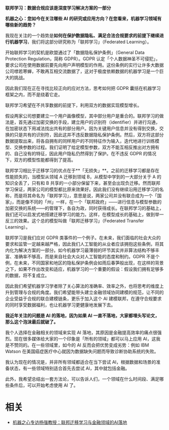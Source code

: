 
**联邦学习：数据合规应该是深度学习解决方案的一部分**



**机器之心：您如今在关注哪些 AI 的研究或应用方向？在您看来，机器学习领域有哪些新的趋势？**



我现在关注的一个趋势是**如何在保护数据隐私、满足合法合规要求的前提下继续进行机器学习**，我们将这部分研究称为「联邦学习」（Federated Learning）。



开始联邦学习的契机是欧盟通过了「数据隐私保护条例」（General Data Protection Regulation，简称 GDPR）。GDPR 认定「个人数据神圣不可侵犯」，要求公司在使用数据前要先向用户声明模型的作用。这份条例的实行让许多大数据公司噤若寒蝉，不敢再互相交流数据了，这对于极度依赖数据的机器学习是一个巨大的挑战。



因此我们现在正在寻找比较正向的应对方法，思考如何把 GDPR 囊括在机器学习框架之内，而不是绕着它走。



联邦学习希望在不共享数据的前提下，利用双方的数据实现模型增长。



假设两家公司想要建立一个用户画像模型，其中部分用户是重合的。联邦学习的做法是，首先通过加密交换的手段，建立用户的识别符（identifier）并进行沟通，在加密状态下用减法找出共有的部分用户。因为关键用户信息并没有得到交换，交换的只是共有的识别符，因此这并不违反数据隐私保护条例。然后，双方将这部分数据提取出来，将各自拥有的同样用户的不同特征作为输入，迭代地进行训练模型、交换参数的过程。我们证明了给定模型参数，双方不能互相反推出对方拥有的、自己没有的特征，因此用户隐私仍然得到了保护。在不违反 GDPR 的情况下，双方的模型性能都得到了提高。



联邦学习相比于迁移学习的优点在于**「无损失」**。之前的迁移学习都是存在性能损失的，当模型从领域 A 迁移到领域 B，从模型中学到的一大部分关于 A 的知识全丢了，只有和 B 共享的一小部分保留下来，甚至会出现负迁移。然而联邦学习保证，两家公司的模型都比原来效果好。因此我们没有继续沿用迁移学习的名称，而是将其命名为「联邦学习」，意思是说，两家公司并没有联合成为一个「国家」，而是像不同的「州」一样，在一个「联邦政府」——进行信息与模型参数的加密交换的系统——的管理下，各自为政，同时获得成长。在联邦学习的基础上，我们还可以启发式地搭建迁移学习的能力。这样，在模型成长的基础上，做到举一反三的效果。这个总的模型叫做「联邦迁移学习」（Federated Transfer Learning）。



联邦学习是我们应对 GDPR 类事件的一个例子。在未来，我们面临的社会大众的要求和监管一定越来越严格，因此我们人工智能的从业者应该拥抱这些条例，将其内化为解决方案的一部分。如今机器学习最薄弱的环节其实并非算法结构不够丰富、准确率不够高，而是来自社会大众对人工智能的态度和制约。GDPR 不是个例，在未来，不同国家和地区的隐私保护条例会如雨后春笋般出现，在这样的背景之下，如果不作出改变和适应，机器学习的一个重要的假设：假设我们拥有足够多的数据，将不复成立。



因此我们希望机器学习学者除了关心算法的准确率、效率之外，也将思考的维度上升到管理与合规的角度。我们希望能带头建立金融领域协同建模的规范，让不同的企业受益于合规的联合建模链条，更乐于加入这个 AI 建模联邦，在遵守合规要求的同时享受数据福利，也让机器学习更健康地发展下去。



**我近年关注的问题是 AI 的落地，因为如果 AI 一直不落地，大家都埋头写论文，那么这个泡沫最后就破了。**



我个人选择在金融相关的领域来实现 AI 落地，其原因是金融提高效率的痛点很强烈。现在很多媒体给大家的一个印象是「所有的领域」都可以马上应用 AI，这我是不赞同的。在一些领域里，如今的 AI 反而会把优势变成劣势：例如 IBM Watson 在美国癌症医疗中心就因为数据缺失问题而导致诊断协助系统的失败。



我认为现在的情况是，并非所有领域都适合在当下尝试 AI，根据数据和场景的准备状态，有一些领域特别适合首先去尝试 AI，其中就包括金融。



此外，我希望总结出一套方法论，可以告诉人们，一个领域在什么时间段、满足哪些条件后，可以开始考虑使用 AI 了。


# 相关

- [机器之心专访杨强教授：联邦迁移学习与金融领域的AI落地](https://mp.weixin.qq.com/s?__biz=MzA3MzI4MjgzMw==&mid=2650746037&idx=1&sn=646008f2d88f2377b4564282add32aed&chksm=871ae8cbb06d61dd498817437fe76d2760a906ab808f3025fc396d22d560177448c8e5eb27cb&mpshare=1&scene=1&srcid=0801X9tUQ4I6DlMCmKCvy77B#rd)
